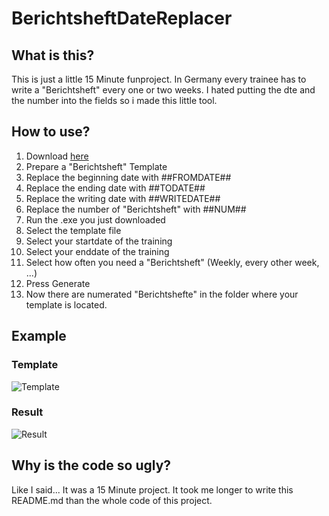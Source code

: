 # BerichtsheftDateReplacer

## What is this?

This is just a little 15 Minute funproject.
In Germany every trainee has to write a "Berichtsheft" every one or two weeks.
I hated putting the dte and the number into the fields so i made this little tool.

## How to use?

1. Download [here](https://github.com/etaxi341/BerichtsheftDateReplacer/releases)
2. Prepare a "Berichtsheft" Template
3. Replace the beginning date with ##FROMDATE##
4. Replace the ending date with ##TODATE##
5. Replace the writing date with ##WRITEDATE##
6. Replace the number of "Berichtsheft" with ##NUM##
7. Run the .exe you just downloaded
8. Select the template file
9. Select your startdate of the training
10. Select your enddate of the training
11. Select how often you need a "Berichtsheft" (Weekly, every other week, ...)
12. Press Generate
13. Now there are numerated "Berichtshefte" in the folder where your template is located.

## Example
### Template
![Template](https://i.imgur.com/I9w26XA.png)

### Result
![Result](https://i.imgur.com/kv0NahY.png)

## Why is the code so ugly?

Like I said... It was a 15 Minute project. It took me longer to write this README.md than the whole code of this project.
